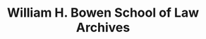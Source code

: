 ---
layout: repo
title: "William H. Bowen School of Law Archives"
id: 1440
permalink: repos/1440/
---